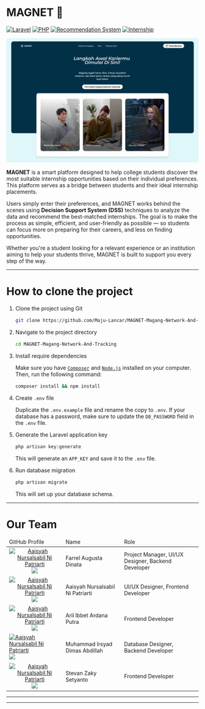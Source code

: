 # MAGNET 🧲

[![Laravel](https://img.shields.io/badge/Laravel-FF2D20?style=flat&logo=laravel&logoColor=white)](https://github.com/topics/laravel)
[![PHP](https://img.shields.io/badge/PHP-777BB4?style=flat&logo=php&logoColor=white)](https://github.com/topics/php)
[![Recommendation System](https://img.shields.io/badge/Recommendation_System-00BFFF?style=flat)](https://github.com/topics/recommendation-system)
[![Internship](https://img.shields.io/badge/Internship-F39C12?style=flat)](https://github.com/topics/internship)

![MAGNET Landing page](docs/MAGNET-Landing%20page.png)

**MAGNET** is a smart platform designed to help college students discover the most suitable internship opportunities based on their individual preferences. This platform serves as a bridge between students and their ideal internship placements.

Users simply enter their preferences, and MAGNET works behind the scenes using **Decision Support System (DSS)** techniques to analyze the data and recommend the best-matched internships. The goal is to make the process as simple, efficient, and user-friendly as possible — so students can focus more on preparing for their careers, and less on finding opportunities.

Whether you're a student looking for a relevant experience or an institution aiming to help your students thrive, MAGNET is built to support you every step of the way.

---

# How to clone the project 
1. Clone the project using Git

    ```bash
    git clone https://github.com/Maju-Lancar/MAGNET-Magang-Network-And-Tracking.git
    ```

2. Navigate to the project directory

    ```bash
    cd MAGNET-Magang-Network-And-Tracking
    ```

3. Install require dependencies

    Make sure you have [`Composer`](https://getcomposer.org/) and [`Node.js`](https://nodejs.org/en) installed on your computer. Then, run the following command:

    ```bash
    composer install && npm install
    ```

4. Create `.env` file

    Duplicate the `.env.example` file and rename the copy to `.env`. If your database has a password, make sure to update the `DB_PASSWORD` field in the `.env` file.

5. Generate the Laravel application key

    ```bash
    php artisan key:generate
    ```
    This will generate an `APP_KEY` and save it to the `.env` file.

6. Run database migration

    ```bash
    php artisan migrate
    ```
    This will set up your database schema.
   
---
# Our Team

<table>
    <thead>
        <tr>
            <td>GitHub Profile</td>
            <td>Name</td>
            <td>Role</td>
        </tr>
    </thead>
    <tbody>
        <tr>
            <td align="center">
                <a href="https://github.com/FarrelAD">
                    <img src="https://avatars.githubusercontent.com/u/140877757?v=4?s=100" width="100px;" alt="Aaisyah Nursalsabil Ni Patriarti"/>
                    <br>
                    <img src="https://img.shields.io/badge/FarrelAD-181717?style=flat&logo=github" />
                </a>
            </td>
            <td>Farrel Augusta Dinata</td>
            <td>Project Manager, UI/UX Designer, Backend Developer</td>
        </tr>
        <tr>
            <td align="center">
                <a href="https://github.com/saalsabl">
                    <img src="https://avatars.githubusercontent.com/u/144090093?v=4?s=100" width="100px;" alt="Aaisyah Nursalsabil Ni Patriarti"/>
                    <br>
                    <img src="https://img.shields.io/badge/saalsabl-181717?style=flat&logo=github" />
                </a>
            </td>
            <td>Aaisyah Nursalsabil Ni Patriarti</td>
            <td>UI/UX Designer, Frontend Developer</td>
        </tr>
        <tr>
            <td align="center">
                <a href="https://github.com/AstorBoy11">
                    <img src="https://avatars.githubusercontent.com/u/144084394?v=4?s=100" width="100px;" alt="Aaisyah Nursalsabil Ni Patriarti"/>
                    <br>
                    <img src="https://img.shields.io/badge/AstorBoy11-181717?style=flat&logo=github" />
                </a>
            </td>
            <td>Aril Ibbet Ardana Putra</td>
            <td>Frontend Developer</td>
        </tr>
        <tr>
            <td>
                <a href="https://github.com/Dimas0824">
                    <img src="https://avatars.githubusercontent.com/u/143877889?v=4?s=100" width="100px;" alt="Aaisyah Nursalsabil Ni Patriarti"/>
                    <br>
                    <img src="https://img.shields.io/badge/Dimas0824-181717?style=flat&logo=github" />
                </a>
            </td>
            <td>Muhammad Irsyad Dimas Abdillah</td>
            <td>Database Designer, Backend Developer</td>
        </tr>
        <tr>
            <td align="center">
                <a href="https://github.com/vanstevanzaky">
                    <img src="https://avatars.githubusercontent.com/u/143470195?v=4?s=100" width="100px;" alt="Aaisyah Nursalsabil Ni Patriarti"/>
                    <br>
                    <img src="https://img.shields.io/badge/vanstevanzaky-181717?style=flat&logo=github" />
                </a>
            </td>
            <td>Stevan Zaky Setyanto</td>
            <td>Frontend Developer</td>
        </tr>
    </tbody>
</table>

---
---

